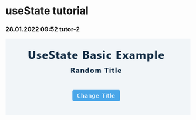 # useState tutorial

### 28.01.2022 09:52 tutor-2

![Screenshot 2022-01-28 at 09-51-11 React App](../../assets/useState/Screenshot-2.png)
